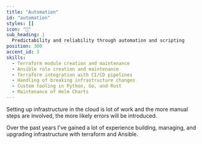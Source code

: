```yaml
---
title: "Automation"
id: "automation"
styles: []
icon: "🦾"
sub_heading: |
  Predictability and reliability through automation and scripting
position: 300
accent_id: 3
skills:
  - Terraform module creation and maintenance
  - Ansible role creation and maintenance
  - Terraform integration with CI/CD pipelines
  - Handling of breaking infrastructure changes
  - Custom tooling in Python, Go, and Rust
  - Maintenance of Helm Charts
---
```


Setting up infrastructure in the cloud is lot of work and the more manual steps are involved, the more likely errors will be introduced.

Over the past years I've gained a lot of experience building, managing, and upgrading infrastructure with terraform and Ansible.
